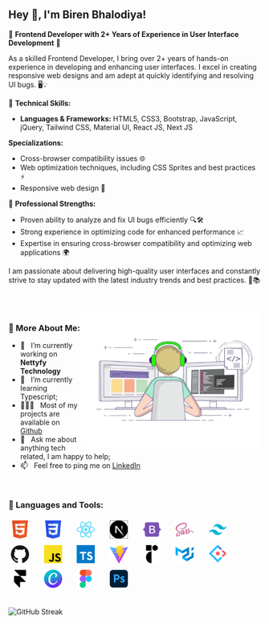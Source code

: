 ## Hey 👋, I'm Biren Bhalodiya!

🌟 **Frontend Developer with 2+ Years of Experience in User Interface Development** 🌟

As a skilled Frontend Developer, I bring over 2+ years of hands-on experience in developing and enhancing user interfaces. I excel in creating responsive web designs and am adept at quickly identifying and resolving UI bugs. 🖥️💡

🚀 **Technical Skills:**

- **Languages & Frameworks:** HTML5, CSS3, Bootstrap, JavaScript, jQuery, Tailwind CSS, Material UI, React JS, Next JS

**Specializations:**

- Cross-browser compatibility issues 🌐
- Web optimization techniques, including CSS Sprites and best practices ⚡
- Responsive web design 📱

💪 **Professional Strengths:**

- Proven ability to analyze and fix UI bugs efficiently 🔍🛠️
- Strong experience in optimizing code for enhanced performance 📈
- Expertise in ensuring cross-browser compatibility and optimizing web applications 🌍

I am passionate about delivering high-quality user interfaces and constantly strive to stay updated with the latest industry trends and best practices. 🌟📚

<br/>
<br/>

<img align="right" alt="GIF" src="/assets/developer.webp" width="360px"/>
  
### 🧐 More About Me:

- 🔭 &nbsp; I’m currently working on **Nettyfy Technology**
- 🌱 &nbsp; I’m currently learning Typescript;
- 👨🏻‍💻 &nbsp; Most of my projects are available on [Github](https://github.com/birenbhalodiya)
- 💬 &nbsp; Ask me about anything tech related, I am happy to help;
- 📫 &nbsp; Feel free to ping me on [LinkedIn](https://www.linkedin.com/in/biren-bhalodiya-699558237/)

<br>

### 🔨 Languages and Tools:

<!-- <a href="https://developer.mozilla.org/en-US/docs/Web/JavaScript" target="_blank"> <img align="left" alt="JavaScript" style='padding:5px' height="36px" width='36px' style="margin: 5px; object-fit:content;"  src="https://raw.githubusercontent.com/rahul-jha98/github_readme_icons/main/language_and_tools/square/javascript/javascript.svg"> </a> &nbsp; &nbsp; -->

<a href="https://developer.mozilla.org/en-US/docs/Web/HTML" target="_blank"><img alt="Typescirpt" style='padding:5px' height="36px" width='36px' src="/assets/technologies/html5.png"></a> &nbsp; &nbsp;
<a href="https://developer.mozilla.org/en-US/docs/Web/CSS" target="_blank"><img alt="Typescirpt" style='padding:5px' height="36px" width='36px' src="/assets/technologies/css3.png"></a> &nbsp; &nbsp;
<a href="https://react.dev/" target="_blank"><img alt="Typescirpt" style='padding:5px' height="36px" width='36px' src="/assets/technologies/reactjs.png"></a> &nbsp; &nbsp;
<a href="https://nextjs.org/" target="_blank"><img alt="Typescirpt" style='padding:5px' height="36px" width='36px' src="/assets/technologies/nextjs2.png"></a> &nbsp; &nbsp;
<a href="https://getbootstrap.com/" target="_blank"><img alt="Typescirpt" style='padding:5px' height="36px" width='36px' src="/assets/technologies/bootstrap5.png"></a> &nbsp; &nbsp;
<a href="https://sass-lang.com/" target="_blank"><img alt="Typescirpt" style='padding:5px' height="36px" width='36px' src="/assets/technologies/sass.png"></a> &nbsp; &nbsp;
<a href="https://tailwindcss.com/" target="_blank"><img alt="Typescirpt" style='padding:5px' height="36px" width='36px' src="/assets/technologies/tailwindcss.png"></a> &nbsp; &nbsp;
<a href="https://github.com/" target="_blank"><img alt="Typescirpt" style='padding:5px' height="36px" width='36px' src="/assets/technologies/github.png"></a> &nbsp; &nbsp;
<a href="https://javascript.info/" target="_blank"><img alt="Typescirpt" style='padding:5px' height="36px" width='36px' src="/assets/technologies/js.png"></a> &nbsp; &nbsp;
<a href="https://www.typescriptlang.org/" target="_blank"><img alt="Typescirpt" style='padding:5px' height="36px" width='36px' src="/assets/technologies/typescript.png"></a> &nbsp; &nbsp;
<a href="https://vitejs.dev/" target="_blank"><img alt="Typescirpt" style='padding:5px' height="36px" width='36px' src="/assets/technologies/vitejs.png"></a> &nbsp; &nbsp;
<a href="https://www.radix-ui.com/" target="_blank"><img alt="Typescirpt" style='padding:5px' height="36px" width='36px' src="/assets/technologies/radixui.png"></a> &nbsp; &nbsp;
<a href="https://mui.com/material-ui/" target="_blank"><img alt="Typescirpt" style='padding:5px' height="36px" width='36px' src="/assets/technologies/materialui.png"></a> &nbsp; &nbsp;
<a href="https://ant.design/" target="_blank"><img alt="Typescirpt" style='padding:5px' height="36px" width='36px' src="/assets/technologies/antd.png"></a> &nbsp; &nbsp;
<a href="https://www.framer.com/" target="_blank"><img alt="Typescirpt" style='padding:5px' height="36px" width='36px' src="/assets/technologies/framer.png"></a> &nbsp; &nbsp;
<a href="https://www.canva.com/" target="_blank"><img alt="Typescirpt" style='padding:5px' height="36px" width='36px' src="/assets/technologies/canva.png"></a> &nbsp; &nbsp;
<a href="https://www.figma.com" target="_blank"><img alt="Typescirpt" style='padding:5px' height="36px" width='36px' src="/assets/technologies/figma.png"></a> &nbsp; &nbsp;
<a href="https://www.adobe.com/in/products/photoshop.html" target="_blank"><img alt="Typescirpt" style='padding:5px' height="36px" width='36px' src="/assets/technologies/ps.png"></a> &nbsp; &nbsp;

<br>

<img src="https://streak-stats.demolab.com?user=birenbhalodiya" alt="GitHub Streak" />

